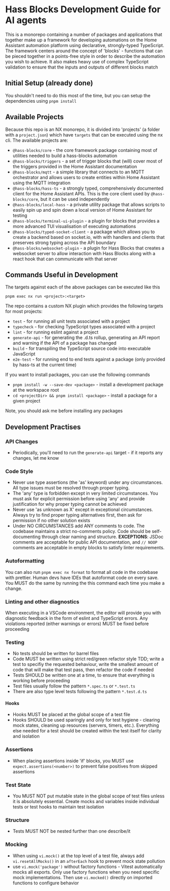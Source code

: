 # Hass Blocks Development Guide for AI agents

This is a monorepo containing a number of packages and applications that together make up a framework for developing automations on the Home Assistant automation platform using declarative, strongly-typed TypeScript. The framework centers around the concept of 'blocks' - functions that can be pieced together in a points-free style in order to describe the automation you wish to achieve. It also makes heavy use of complex TypeScript validation to ensure that the inputs and outputs of different blocks match

## Initial Setup (already done)

You shouldn't need to do this most of the time, but you can setup the dependencies using `pnpm install`

## Available Projects

Because this repo is an NX monorepo, it is divided into 'projects' (a folder with a `project.json`) which have `targets` that can be executed using the nx cli. The available projects are:

- `@hass-blocks/core` - the core framework package containing most of utilities needed to build a hass-blocks automation
- `@hass-blocks/triggers` - a set of trigger blocks that (will) cover most of the triggers provided in the Home Assistant documentation
- `@hass-blocks/mqtt` - a simple library that connects to an MQTT orchestrator and allows users to create entities within Home Assistant using the MQTT integration
- `@hass-blocks/hass-ts` - a strongly typed, comprehensively documented client for the Home Assistant APIs. This is the core client used by `@hass-blocks/core`, but it can be used independently
- `@hass-blocks/local-hass` - a private utility package that allows scripts to easily spin up and spin down a local version of Home Assistant for testing
- `@hass-blocks/terminal-ui-plugin` - a plugin for blocks that provides a more advanced TUI visualisation of executing automations
- `@hass-blocks/typed-socket-client` - a package which allows you to create a backend based on socket.io, with with handlers and clients that preserves strong typing across the API boundary
- `@hass-blocks/websocket-plugin` - a plugin for Hass Blocks that creates a websocket server to allow interaction with Hass Blocks along with a react hook that can communicate with that server

## Commands Useful in Development

The targets against each of the above packages can be executed like this

`pnpm exec nx run <project>:<target>`

The repo contains a custom NX plugin which provides the following targets for most projects:

- `test` - for running all unit tests associated with a project
- `typecheck` - for checking TypeScript types associated with a project
- `lint` - for running eslint against a project
- `generate-api` - for generating the .d.ts rollup, generating an API report and warning if the API of a package has changed
- `build` - for transpiling the TypeScript source code into executable JavaScript
- `e2e-test` - for running end to end tests against a package (only provided by hass-ts at the current time)

If you want to install packages, you can use the following commands

- `pnpm install -w --save-dev <package>` - install a development package at the workspace root
- `cd <projectDir> && pnpm install <package>` - install a package for a given project

Note, you should ask me before installing any packages

## Development Practises

### API Changes

- Periodically, you'll need to run the `generate-api` target - if it reports any changes, let me know

### Code Style

- Never use type assertions (the 'as' keyword) under any circumstances. All type issues must be resolved through proper typing.
- The 'any' type is forbidden except in very limited circumstances. You must ask for explicit permission before using 'any' and provide justification for why proper typing cannot be achieved
- Never use 'as unknown as X' except in exceptional circumstances. Always try to find proper typing alternatives first, then ask for permission if no other solution exists
- Under NO CIRCUMSTANCES add ANY comments to code. The codebase maintains a strict no-comments policy. Code should be self-documenting through clear naming and structure. **EXCEPTIONS**: JSDoc comments are acceptable for public API documentation, and `// NOOP` comments are acceptable in empty blocks to satisfy linter requirements.

### Autoformatting

You can also run `pnpm exec nx format` to format all code in the codebase with prettier. Human devs have IDEs that autoformat code on every save. You MUST do the same by running the this command each time you make a change.

### Linting and other diagnostics

When executing in a VSCode environment, the editor will provide you with diagnostic feedback in the form of eslint and TypeScript errors. Any violations reported (either warnings or errors) MUST be fixed before proceeding

### Testing

- No tests should be written for barrel files
- Code MUST be written using strict red/green refactor style TDD; write a test to specifiy the requested behaviour, write the smallest amount of code that will make that test pass, then refactor the code if needed
- Tests SHOULD be written one at a time, to ensure that everything is working before proceeding
- Test files usually follow the pattern `*.spec.ts` or `*.test.ts`
- There are also type level tests following the pattern `*.test.d.ts`

#### Hooks

- Hooks MUST be placed at the global scope of a test file
- Hooks SHOULD be used sparingly and only for test hygiene - clearing mock states, cleaning up resources (servers, timers, etc.). Everything else needed for a test should be created within the test itself for clarity and isolation

### Assertions

- When placing assertions inside 'if' blocks, you MUST use `expect.assertions(<number>)` to prevent false positives from skipped assertions

### Test State

- You MUST NOT put mutable state in the global scope of test files unless it is absolutely essential. Create mocks and variables inside individual tests or test hooks to maintain test isolation

### Structure

- Tests MUST NOT be nested further than one describe/it

### Mocking

- When using `vi.mock()` at the top level of a test file, always add `vi.resetAllMocks()` in an `afterEach` hook to prevent mock state pollution
- use `vi.mock('package')` without factory functions - Vitest automatically mocks all exports. Only use factory functions when you need specific mock implementations. Then use `vi.mocked()` directly on imported functions to configure behavior
